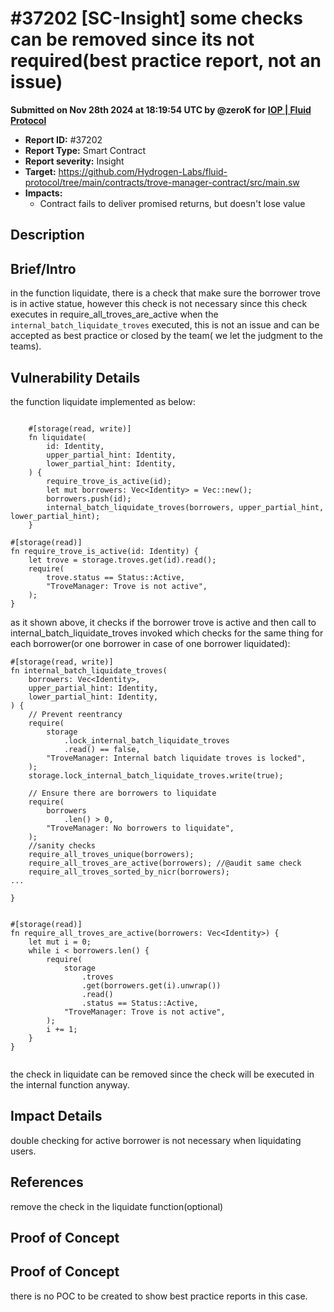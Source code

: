 # #37202 \[SC-Insight] some checks can be removed since its not required(best practice report, not an issue)

**Submitted on Nov 28th 2024 at 18:19:54 UTC by @zeroK for** [**IOP | Fluid Protocol**](https://immunefi.com/audit-competition/iop-fluid-protocol)

* **Report ID:** #37202
* **Report Type:** Smart Contract
* **Report severity:** Insight
* **Target:** https://github.com/Hydrogen-Labs/fluid-protocol/tree/main/contracts/trove-manager-contract/src/main.sw
* **Impacts:**
  * Contract fails to deliver promised returns, but doesn't lose value

## Description

## Brief/Intro

in the function liquidate, there is a check that make sure the borrower trove is in active statue, however this check is not necessary since this check executes in require\_all\_troves\_are\_active when the `internal_batch_liquidate_troves` executed, this is not an issue and can be accepted as best practice or closed by the team( we let the judgment to the teams).

## Vulnerability Details

the function liquidate implemented as below:

```sway

    #[storage(read, write)]
    fn liquidate(
        id: Identity,
        upper_partial_hint: Identity,
        lower_partial_hint: Identity,
    ) {
        require_trove_is_active(id);
        let mut borrowers: Vec<Identity> = Vec::new();
        borrowers.push(id);
        internal_batch_liquidate_troves(borrowers, upper_partial_hint, lower_partial_hint);
    }

#[storage(read)]
fn require_trove_is_active(id: Identity) {
    let trove = storage.troves.get(id).read();
    require(
        trove.status == Status::Active, 
        "TroveManager: Trove is not active",
    );
}
```

as it shown above, it checks if the borrower trove is active and then call to internal\_batch\_liquidate\_troves invoked which checks for the same thing for each borrower(or one borrower in case of one borrower liquidated):

```sway
#[storage(read, write)]
fn internal_batch_liquidate_troves(
    borrowers: Vec<Identity>,
    upper_partial_hint: Identity,
    lower_partial_hint: Identity,
) {
    // Prevent reentrancy
    require(
        storage
            .lock_internal_batch_liquidate_troves
            .read() == false,
        "TroveManager: Internal batch liquidate troves is locked",
    );
    storage.lock_internal_batch_liquidate_troves.write(true);

    // Ensure there are borrowers to liquidate
    require(
        borrowers
            .len() > 0,
        "TroveManager: No borrowers to liquidate",
    );
    //sanity checks 
    require_all_troves_unique(borrowers);
    require_all_troves_are_active(borrowers); //@audit same check 
    require_all_troves_sorted_by_nicr(borrowers); 
...

}


#[storage(read)]
fn require_all_troves_are_active(borrowers: Vec<Identity>) {
    let mut i = 0;
    while i < borrowers.len() {
        require(
            storage
                .troves
                .get(borrowers.get(i).unwrap())
                .read()
                .status == Status::Active,
            "TroveManager: Trove is not active",
        );
        i += 1;
    }
}


```

the check in liquidate can be removed since the check will be executed in the internal function anyway.

## Impact Details

double checking for active borrower is not necessary when liquidating users.

## References

remove the check in the liquidate function(optional)

## Proof of Concept

## Proof of Concept

there is no POC to be created to show best practice reports in this case.
